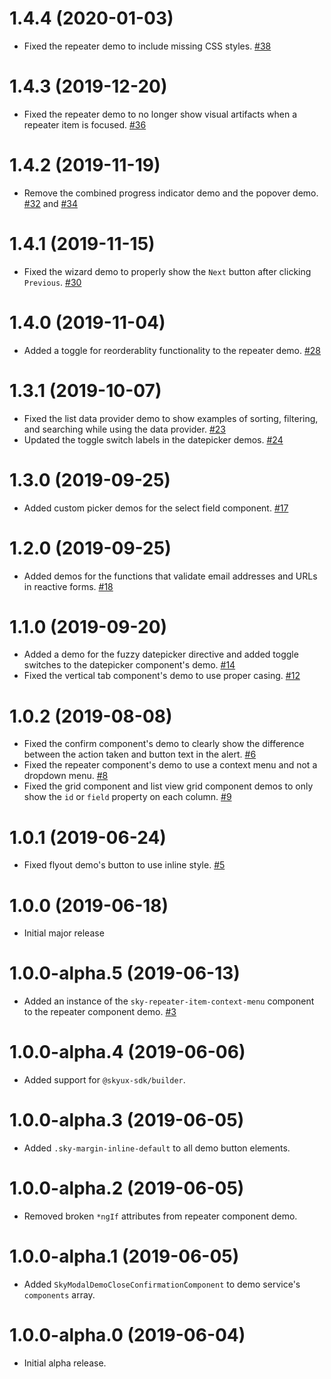 # 1.4.4 (2020-01-03)

- Fixed the repeater demo to include missing CSS styles. [#38](https://github.com/blackbaud/skyux2-demos/pull/38)

# 1.4.3 (2019-12-20)

- Fixed the repeater demo to no longer show visual artifacts when a repeater item is focused. [#36](https://github.com/blackbaud/skyux2-demos/pull/36)

# 1.4.2 (2019-11-19)

- Remove the combined progress indicator demo and the popover demo. [#32](https://github.com/blackbaud/skyux2-demos/pull/32) and [#34](https://github.com/blackbaud/skyux2-demos/pull/34)

# 1.4.1 (2019-11-15)

- Fixed the wizard demo to properly show the `Next` button after clicking `Previous`. [#30](https://github.com/blackbaud/skyux2-demos/pull/30)

# 1.4.0 (2019-11-04)

- Added a toggle for reorderablity functionality to the repeater demo. [#28](https://github.com/blackbaud/skyux2-demos/pull/28)

# 1.3.1 (2019-10-07)

- Fixed the list data provider demo to show examples of sorting, filtering, and searching while using the data provider. [#23](https://github.com/blackbaud/skyux2-demos/pull/23)
- Updated the toggle switch labels in the datepicker demos. [#24](https://github.com/blackbaud/skyux2-demos/pull/24)

# 1.3.0 (2019-09-25)

- Added custom picker demos for the select field component. [#17](https://github.com/blackbaud/skyux2-demos/pull/17)

# 1.2.0 (2019-09-25)

- Added demos for the functions that validate email addresses and URLs in reactive forms. [#18](https://github.com/blackbaud/skyux2-demos/pull/18)

# 1.1.0 (2019-09-20)

- Added a demo for the fuzzy datepicker directive and added toggle switches to the datepicker component's demo. [#14](https://github.com/blackbaud/skyux2-demos/pull/14)
- Fixed the vertical tab component's demo to use proper casing. [#12](https://github.com/blackbaud/skyux2-demos/pull/12)

# 1.0.2 (2019-08-08)

- Fixed the confirm component's demo to clearly show the difference between the action taken and button text in the alert. [#6](https://github.com/blackbaud/skyux2-demos/pull/6)
- Fixed the repeater component's demo to use a context menu and not a dropdown menu. [#8](https://github.com/blackbaud/skyux2-demos/pull/8)
- Fixed the grid component and list view grid component demos to only show the `id` or `field` property on each column. [#9](https://github.com/blackbaud/skyux2-demos/pull/9)

# 1.0.1 (2019-06-24)

- Fixed flyout demo's button to use inline style. [#5](https://github.com/blackbaud/skyux2-demos/pull/5)

# 1.0.0 (2019-06-18)

- Initial major release

# 1.0.0-alpha.5 (2019-06-13)

- Added an instance of the `sky-repeater-item-context-menu` component to the repeater component demo. [#3](https://github.com/blackbaud/skyux2-demos/pull/3)

# 1.0.0-alpha.4 (2019-06-06)

- Added support for `@skyux-sdk/builder`.

# 1.0.0-alpha.3 (2019-06-05)

- Added `.sky-margin-inline-default` to all demo button elements.

# 1.0.0-alpha.2 (2019-06-05)

- Removed broken `*ngIf` attributes from repeater component demo.

# 1.0.0-alpha.1 (2019-06-05)

- Added `SkyModalDemoCloseConfirmationComponent` to demo service's `components` array.

# 1.0.0-alpha.0 (2019-06-04)

- Initial alpha release.
